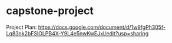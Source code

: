 # capstone-project
Project Plan:
https://docs.google.com/document/d/1w9fgPh305f-Lq83nk2bFSlOLPB4X-Y9L4e5nwKwEJxI/edit?usp=sharing
